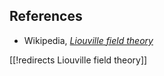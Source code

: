 

## References

* Wikipedia, _[Liouville field theory](http://en.wikipedia.org/wiki/Liouville_field_theory)_

[[!redirects Liouville field theory]]

